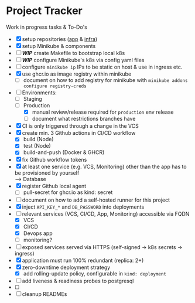 # Project Tracker

Work in progress tasks & To-Do's

- [x] setup repositories ([app](https://github.com/kelzenberg/devops-app) & [infra](https://github.com/kelzenberg/devops-app-infra))
- [x] setup Minikube & components
- [ ] _**WIP**_ create Makefile to bootstrap local k8s
- [ ] _**WIP**_ configure Minikube's k8s via config yaml files
- [ ] configure `minikube ip` IPs to be static on host & use in ingress etc.
- [x] use ghcr.io as image registry within minikube
  - [ ] document on how to add registry for minikube with `minikube addons configure registry-creds`
- [ ] Environments:
  - [ ] Staging
  - [ ] Production
    - [x] manual review/release required for `production` env release
    - [ ] document what restrictions branches have
- [x] CI is only triggered through a change in the VCS
- [x] create min. 3 Github actions in CI/CD workflow
  - [x] build (Node)
  - [x] test (Node)
  - [x] build-and-push (Docker & GHCR)
- [x] fix Github workflow tokens
- [x] at least one service (e.g. VCS, Monitoring) other than the app has to be provisioned by yourself  
       --> Database
- [x] register Github local agent
  - [ ] pull-secret for ghcr.io as kind: secret
- [ ] document on how to add a self-hosted runner for this project
- [x] inject `API_KEY_*` and `DB_PASSWORD` into deployments
- [ ] relevant services (VCS, CI/CD, App, Monitoring) accessible via FQDN
  - [x] VCS
  - [x] CI/CD
  - [x] Devops app
  - [ ] monitoring?
- [ ] exposed services served via HTTPS (self-signed -> k8s secrets -> ingress)
- [x] application must run 100% redundant (replica: 2+)
- [x] zero-downtime deployment strategy
  - [x] add rolling-update policy, configurable in `kind: deployment`
- [ ] add liveness & readiness probes to postgresql
- [ ]
- [ ] cleanup READMEs
